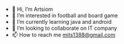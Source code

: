 - 👋 Hi, I’m Artsiom
- 👀 I’m interested in football and board game
- 🌱 I’m currently learning java and android
- 💞️ I’m looking to collaborate on IT company
- 📫 How to reach me mits1388@gmail.com
